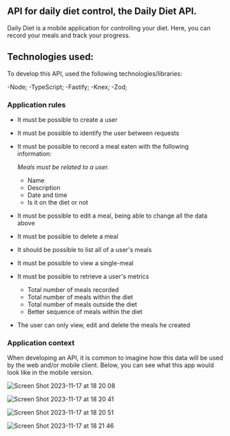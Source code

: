 ## API for daily diet control, the Daily Diet API.

Daily Diet is a mobile application for controlling your diet. Here, you can record your meals and track your progress.

## Technologies used:

To develop this API, used the following technologies/libraries:

-Node;
-TypeScript;
-Fastify;
-Knex;
-Zod;

### Application rules

- It must be possible to create a user
- It must be possible to identify the user between requests
- It must be possible to record a meal eaten with the following information:

  _Meals must be related to a user._

  - Name
  - Description
  - Date and time
  - Is it on the diet or not

- It must be possible to edit a meal, being able to change all the data above
- It must be possible to delete a meal
- It should be possible to list all of a user's meals
- It must be possible to view a single-meal
- It must be possible to retrieve a user's metrics

  - Total number of meals recorded
  - Total number of meals within the diet
  - Total number of meals outside the diet
  - Better sequence of meals within the diet

- The user can only view, edit and delete the meals he created

### Application context

When developing an API, it is common to imagine how this data will be used by the web and/or mobile client. Below, you can see what this app would look like in the mobile version.

![Screen Shot 2023-11-17 at 18 20 08](https://github.com/tiagoluis12/daily-diet-api/assets/128226293/5de06dc5-32fd-4f14-af8a-b77565402149)

![Screen Shot 2023-11-17 at 18 20 41](https://github.com/tiagoluis12/daily-diet-api/assets/128226293/1a0a4d83-d180-4919-abe1-eebac78d2d38)

![Screen Shot 2023-11-17 at 18 20 51](https://github.com/tiagoluis12/daily-diet-api/assets/128226293/8ab357ce-5211-4389-9fed-f1839194bdbe)

![Screen Shot 2023-11-17 at 18 21 46](https://github.com/tiagoluis12/daily-diet-api/assets/128226293/24c2529e-ccb2-4d59-85c2-432b1483f208)






